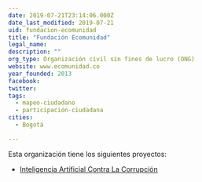 ```yaml
---
date: 2019-07-21T23:14:06.000Z
date_last_modified: 2019-07-21
uid: fundacion-ecomunidad
title: "Fundación Ecomunidad"
legal_name: 
description: ""
org_type: Organización civil sin fines de lucro (ONG)
website: www.ecomunidad.co
year_founded: 2013
facebook: 
twitter: 
tags:
  - mapeo-ciudadano
  - participación-ciudadana
cities: 
  - Bogotá

---
```


Esta organización tiene los siguientes proyectos:

- [Inteligencia Artificial Contra La Corrupción](/i/inteligencia-artificial-contra-la-corrupcion.html)
